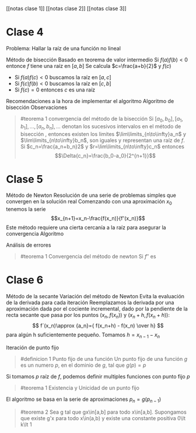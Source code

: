 [[notas clase 1]]
[[notas clase 2]]
[[notas clase 3]]
# Clase 4
Problema: Hallar la raíz de una función no lineal

Método de bisección
Basado en teorema de valor intermedio
Si $f(a)f(b)\lt0$ entonce $f$ tiene una raíz en $[a,b]$ 
Se calcula $c=\frac{a+b}{2}$ y $f(c)$ 
- Si $f(a)f(c)\lt0$ buscamos la raíz en $[a,c]$
- Si $f(c)f(b)\lt0$ buscamos la raíz en $[c,b]$ 
- Si $f(c)=0$ entonces $c$ es una raíz

Recomendaciones a la hora de implementar el algoritmo
Algoritmo de bisección
Observaciones

> #teorema 1 convergencia del método de la bisección
> Si $[a_0,b_0],[a_1,b_1],\dots,[a_n,b_n],\dots$ denotan los sucesivos intervalos en el método de bisección , entonces existen los limites $\lim\limits_{n\to\infty}a_n$ y $\lim\limits_{n\to\infty}b_n$, son iguales y representan una raíz de $f$. Si $c_n=\frac{a_n+b_n}2$ y $r=\lim\limits_{n\to\infty}c_n$ entonces $$\Delta{c_n}=\frac{b_0-a_0}{2^{n+1}}$$

# Clase 5
Método de Newton
Resolución de una serie de problemas simples que convergen en la solución real
Comenzando con una aproximación $x_0$ tenemos la serie
$$x_{n+1}=x_n-\frac{f(x_n)}{f'(x_n)}$$
Este método requiere una cierta cercanía a la raíz para asegurar la convergencia
Algoritmo

Análisis de errores

> #teorema 1 Convergencia del método de newton
> Si $f''$ es 

# Clase 6
Método de la secante
Variación del método de Newton
Evita la evaluación de la derivada para cada iteración
Reemplazamos la derivada por una aproximación dada por el cociente incremental, dado por la pendiente de la recta secante que pasa por los puntos $(x_n,f(x_n))$ y $(x_n+h,f(x_n+h))$:
$$
f´(x_n)\approx {a_n}={ f(x_n+h) - f(x_n) \over h} 
$$
para algún h suficientemente pequeño. Tomamos $h=x_{n-1}-x_n$

Iteración de punto fijo
> #definicion 1 Punto fijo de una función
> Un punto fijo de una función $g$ es un numero $p$, en el dominio de $g$, tal que $g(p)=p$

Si tomamos $p$ raíz de $f$, podemos definir multiples funciones con punto fijo $p$  

> #teorema 1 Existencia y Unicidad de un punto fijo

El algoritmo se basa en la serie de aproximaciones $p_n=g(p_{n-1})$ 

> #teorema 2
> Sea g tal que gx\in[a,b] para todo x\in[a,b]. Supongamos que existe g'x para todo x\in(a,b) y existe una constante positiva 0\lt k\lt 1 